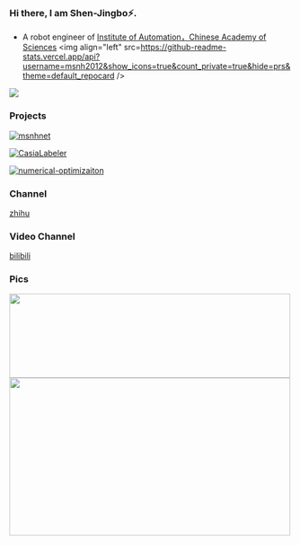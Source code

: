 ### Hi there, I am Shen-Jingbo⚡.

- A robot engineer of [Institute of Automation，Chinese Academy of Sciences](http://www.ia.cas.cn/)
  <a>
  <img align="left" src=https://github-readme-stats.vercel.app/api?username=msnh2012&show_icons=true&count_private=true&hide=prs&theme=default_repocard />
  <a/>

<a>
<img align="mid" src="https://github-readme-stats.vercel.app/api/top-langs/?username=msnh2012&hide=html" />
<a/>


### Projects

[![msnhnet](https://github-readme-stats.vercel.app/api/pin?username=msnh2012&repo=Msnhnet&theme=default_repocard)](https://github.com/msnh2012/Msnhnet)

[![CasiaLabeler](https://github-readme-stats.vercel.app/api/pin?username=msnh2012&repo=CasiaLabeler&theme=default_repocard)](https://github.com/msnh2012/CasiaLabeler)

[![numerical-optimizaiton](https://github-readme-stats.vercel.app/api/pin?username=msnh2012&repo=numerical-optimizaiton&theme=default_repocard)](https://github.com/msnh2012/numerical-optimizaiton)

### Channel

[zhihu](https://www.zhihu.com/people/black-63-82)

### Video Channel

[bilibili](https://space.bilibili.com/645716260?spm_id_from=333.1007.0.0)

### Pics

<img src="https://github.com/msnh2012/Msnhnet/blob/master/readme_imgs/banner.jpg" width = "500" height = "150" div align=left /> 
<br/>
<img src="https://github.com/msnh2012/CasiaLabeler/blob/master/img/rect_with_angle.png"  width = "500" height = "281" div align=left>

<!--
**HuNanKongming/HuNanKongming** is a ✨ _special_ ✨ repository because its `README.md` (this file) appears on your GitHub profile.

Here are some ideas to get you started:

- 🔭 I’m currently working on ...
- 🌱 I’m currently learning ...
- 👯 I’m looking to collaborate on ...
- 🤔 I’m looking for help with ...
- 💬 Ask me about ...
- 📫 How to reach me: ...
- 😄 Pronouns: ...
- ⚡ Fun fact: ...
-->
